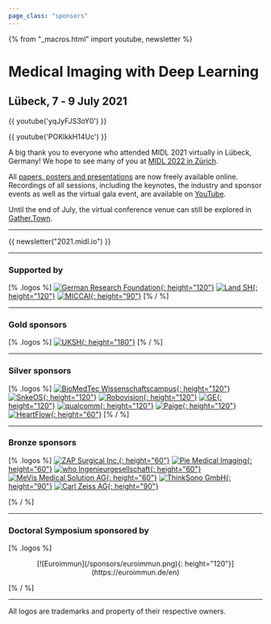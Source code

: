```yaml
---
page_class: "sponsors"
---
```


{% from "_macros.html" import youtube, newsletter %}

<h1 class="midl">Medical&nbsp;Imaging with Deep&nbsp;Learning</h1>
<h2 class="midl">Lübeck, 7 ‑ 9 July 2021</h2>

<!--
<p class="primary-photo centered">
    <img alt="City of Lübeck" src="/images/midl_2021_luebeck.jpg">
</p>
-->
{{ youtube('yqJyFJS3oY0') }}

{{ youtube('POKlkkH14Uc') }}

A big thank you to everyone who attended MIDL 2021 virtually in Lübeck, Germany! We hope to see many of you at [MIDL 2022 in Zürich](https://2022.midl.io).

All [papers, posters and presentations](/program.html) are now freely available online. Recordings of all sessions, including the keynotes, the industry and sponsor events as well as the virtual gala event, are available on [YouTube](https://www.youtube.com/c/MIDLSociety).

Until the end of July, the virtual conference venue can still be explored in [Gather.Town](https://2021.midl.io/gather).

---

{{ newsletter("2021.midl.io") }}

---

### Supported by

[% .logos %]
[![German Research Foundation](/sponsors/dfg_logo_schriftzug_blau_foerderung_en.jpg){: height="120"}](https://www.dfg.de/en/)
[![Land SH](/sponsors/land_sh.png){: height="120"}](https://www.schleswig-holstein.de/EN/)
[![MICCAI](/sponsors/miccai.jpeg){: height="90"}](http://www.miccai.org)
[% / %]

---

### Gold sponsors

[% .logos %]
[![UKSH](/sponsors/uksh.png){: height="180"}](https://www.uksh.de/en/)
[% / %]

---

### Silver sponsors

[% .logos %]
[![BioMedTec Wissenschaftscampus](/sponsors/bio_med_tec.png){: height="120"}](https://bio-med-tec.de)
[![SnkeOS](/sponsors/snke_os.png){: height="120"}](https://www.snkeos.com)
[![Robovision](/sponsors/robovision.png){: height="120"}](https://robovision.ai)
[![GE](/sponsors/ge.png){: height="120"}](https://www.gehealthcare.com)
[![qualcomm](/sponsors/qc_logo_dml_rgb_blu_pos.png){: height="120"}](https://www.qualcomm.com/ai-research)
[![Paige](/sponsors/paige.png){: height="120"}](https://www.paige.ai)
[![HeartFlow](/sponsors/heartflow.png){: height="60"}](https://www.heartflow.com)
[% / %]

---

### Bronze sponsors


[% .logos %]
[![ZAP Surgical Inc.](/sponsors/zap_surgical.png){: height="60"}](https://zapsurgical.com)
[![Pie Medical Imaging](/sponsors/pie_medical_imaging.png){: height="60"}](https://www.piemedicalimaging.com)
[![who Ingenieurgesellschaft](/sponsors/who.png){: height="60"}](https://who-ing.de/en/)
[![MeVis Medical Solution AG](/sponsors/mevis.png){: height="60"}](https://www.mevis.de/en/)
[![ThinkSono GmbH](/sponsors/thinksono.png){: height="90"}](https://thinksono.com)
[![Carl Zeiss AG](/sponsors/zeiss.png){: height="90"}](https://www.zeiss.de)

[% / %]

---

### Doctoral Symposium sponsored by


[% .logos %]
<center>[![Euroimmun](/sponsors/euroimmun.png){: height="120"}](https://euroimmun.de/en)</center>


[% / %]

---

<p class="small">
    All logos are trademarks and property of their respective owners.
</p>
